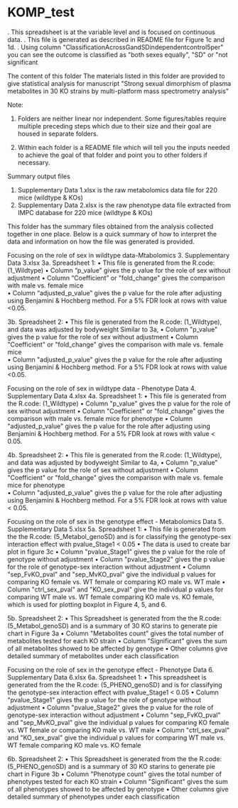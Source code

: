 # KOMP_test




.	This spreadsheet is at the variable level and is focused on continuous data.
.	This file is generated as described in README file for Figure 1c and 1d.
.	Using column "ClassificationAcrossGandSDindependentcontrol5per" you can see the outcome is classified as  "both sexes equally", "SD" or "not significant


The content of this folder 
The materials listed in this folder are provided to give statistical analysis for manuscript "Strong sexual dimorphism of plasma metabolites in 30 KO strains by multi-platform mass spectrometry analysis"

Note: 
1. Folders are neither linear nor independent.  Some figures/tables require multiple preceding steps which due to their size and their goal are housed in separate folders.

2. Within each folder is a README file which will tell you the inputs needed to achieve the goal of that folder and point you to other folders if necessary. 


Summary output files

1.	Supplementary Data 1.xlsx is the raw metabolomics data file for 220 mice (wildtype & KOs)
2.  Supplementary Data 2.xlsx is the raw phenotype data file extracted from IMPC database for 220 mice (wildtype & KOs)

This folder has the summary files obtained from the analysis collected together in one place.  Below is a quick summary of how to interpret the data and information on how the file was generated is provided.

Focusing on the role of sex in wildtype data-Mtabolomics
3.	Supplementary Data 3.xlsx
3a.	Spreadsheet 1:
•	This file is generated from the R.code: (1_Wildtype)
•	Column “p_value” gives the p value for the role of sex without adjustment
•	Column “Coefficient” or "fold_change" gives the comparison with male vs. female mice	
•	Column “adjusted_p_value” gives the p value for the role after adjusting using Benjamini & Hochberg method. For a 5% FDR look at rows with value <0.05. 

3b.	Spreadsheet 2:
•	This file is generated from the R.code: (1_Wildtype), and data was adjusted by bodyweight
Similar to 3a,
•	Column "p_value" gives the p value for the role of sex without adjustment
•	Column "Coefficient" or "fold_change" gives the comparison with male vs. female mice	
•	Column "adjusted_p_value" gives the p value for the role after adjusting using Benjamini & Hochberg method. For a 5% FDR look at rows with value <0.05. 


Focusing on the role of sex in wildtype data - Phenotype Data
4.	Supplementary Data 4.xlsx
4a.	Spreadsheet 1:
•	This file is generated from the R.code: (1_Wildtype)
•	Column "p_value" gives the p value for the role of sex without adjustment
•	Column "Coefficient" or "fold_change" gives the comparison with male vs. female mice for phenotype
•	Column "adjusted_p_value" gives the p value for the role after adjusting using Benjamini & Hochberg method. For a 5% FDR look at rows with value < 0.05. 

4b.	Spreadsheet 2:
•	This file is generated from the R.code: (1_Wildtype), and data was adjusted by bodyweight
Similar to 4a,
•	Column "p_value" gives the p value for the role of sex without adjustment
•	Column "Coefficient" or "fold_change" gives the comparison with male vs. female mice for phenotype	
•	Column "adjusted_p_value" gives the p value for the role after adjusting using Benjamini & Hochberg method. For a 5% FDR look at rows with value < 0.05. 


Focusing on the role of sex in the genotype effect - Metabolomics Data
5.	Supplementary Data 5.xlsx
5a.	Spreadsheet 1:
•	This file is generated from the the R.code: (5_Metabol_genoSD) and is for classifying the genotype-sex interaction effect with pvalue_Stage1 < 0.05
•	 The data is used to create bar plot in figure 3c
•	Column "pvalue_Stage1" gives the p value for the role of genotype without adjustment
•	Column "pvalue_Stage2" gives the  p value for the role of genotype-sex interaction without adjustment
•	Column "sep_FvKO_pval" and "sep_MvKO_pval" give the individual p values for comparing KO female vs. WT female or comparing KO male vs. WT male
•	Column "ctrl_sex_pval" and "KO_sex_pval" give the individual p values for comparing WT male vs. WT female comparing KO male vs. KO female, which is used for plotting boxplot in Figure 4, 5, and 6.

5b.	Spreadsheet 2:
•	This Spreadsheet is generated from the the R.code: (5_Metabol_genoSD) and is a summary of 30 KO starins to generate pie chart in Figure 3a
•	Column "Metabolites count" gives the total number of metabolites tested for each KO strain 
•	Column "Significant" gives the sum of all metabolites showed to be affected by genotype 
•	Other columns give detailed summary of metabolites under each classification


Focusing on the role of sex in the genotype effect - Phenotype Data
6.	Supplementary Data 6.xlsx
6a.	Spreadsheet 1:
•	This spreadsheet is generated from the the R.code: (5_PHENO_genoSD) and is for classifying the genotype-sex interaction effect with pvalue_Stage1 < 0.05
•	Column "pvalue_Stage1" gives the p value for the role of genotype without adjustment
•	Column "pvalue_Stage2" gives the  p value for the role of genotype-sex interaction without adjustment
•	Column "sep_FvKO_pval" and "sep_MvKO_pval" give the individual p values for comparing KO female vs. WT female or comparing KO male vs. WT male
•	Column "ctrl_sex_pval" and "KO_sex_pval" give the individual p values for comparing WT male vs. WT female comparing KO male vs. KO female


6b.	Spreadsheet 2:
•	This Spreadsheet is generated from the the R.code: (5_PHENO_genoSD) and is a summary of 30 KO starins to generate pie chart in Figure 3b
•	Column "Phenotype count" gives the total number of phenotypes tested for each KO strain 
•	Column "Significant" gives the sum of all phenotypes showed to be affected by genotype 
•	Other columns give detailed summary of phenotypes under each classification


